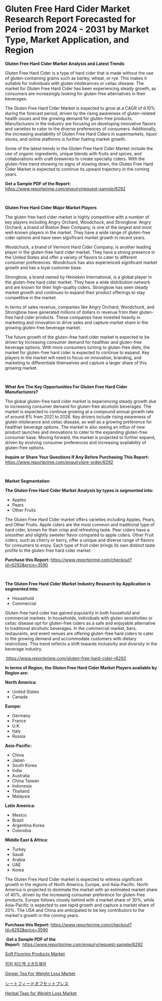 <p><h1>Gluten Free Hard Cider Market Research Report Forecasted for Period from 2024 -  2031 by Market Type, Market Application, and Region</h1></p><p><strong>Gluten Free Hard Cider Market Analysis and Latest Trends</strong></p>
<p><p>Gluten Free Hard Cider is a type of hard cider that is made without the use of gluten-containing grains such as barley, wheat, or rye. This makes it suitable for individuals with gluten intolerances or celiac disease. The market for Gluten Free Hard Cider has been experiencing steady growth, as consumers are increasingly looking for gluten-free alternatives in their beverages.</p><p>The Gluten Free Hard Cider Market is expected to grow at a CAGR of 6.10% during the forecast period, driven by the rising awareness of gluten-related health issues and the growing demand for gluten-free products. Manufacturers in the industry are focusing on developing innovative flavors and varieties to cater to the diverse preferences of consumers. Additionally, the increasing availability of Gluten Free Hard Ciders in supermarkets, liquor stores, and online platforms is further fueling market growth.</p><p>Some of the latest trends in the Gluten Free Hard Cider Market include the use of organic ingredients, unique blends with fruits and spices, and collaborations with craft breweries to create specialty ciders. With the gluten-free trend showing no signs of slowing down, the Gluten Free Hard Cider Market is expected to continue its upward trajectory in the coming years.</p></p>
<p><strong>Get a Sample PDF of the Report:&nbsp;</strong> <a href="https://www.reportprime.com/enquiry/request-sample/6292">https://www.reportprime.com/enquiry/request-sample/6292</a></p>
<p>&nbsp;</p>
<p><strong>Gluten Free Hard Cider Major Market Players</strong></p>
<p><p>The gluten free hard cider market is highly competitive with a number of key players including Angry Orchard, Woodchuck, and Strongbow. Angry Orchard, a brand of Boston Beer Company, is one of the largest and most well-known players in the market. They have a wide range of gluten-free cider options and have seen significant market growth in recent years.</p><p>Woodchuck, a brand of Vermont Hard Cider Company, is another leading player in the gluten-free hard cider market. They have a strong presence in the United States and offer a variety of flavors to cater to different consumer preferences. Woodchuck has also experienced significant market growth and has a loyal customer base.</p><p>Strongbow, a brand owned by Heineken International, is a global player in the gluten-free hard cider market. They have a wide distribution network and are known for their high-quality ciders. Strongbow has seen steady market growth and continues to expand their product offerings to stay competitive in the market.</p><p>In terms of sales revenue, companies like Angry Orchard, Woodchuck, and Strongbow have generated millions of dollars in revenue from their gluten-free hard cider products. These companies have invested heavily in marketing and innovation to drive sales and capture market share in the growing gluten-free beverage market.</p><p>The future growth of the gluten-free hard cider market is expected to be driven by increasing consumer demand for healthier and gluten-free beverage options. With more consumers turning to gluten-free diets, the market for gluten-free hard cider is expected to continue to expand. Key players in the market will need to focus on innovation, branding, and marketing to differentiate themselves and capture a larger share of this growing market.</p></p>
<p>&nbsp;</p>
<p><strong>What Are The Key Opportunities For Gluten Free Hard Cider Manufacturers?</strong></p>
<p><p>The global gluten-free hard cider market is experiencing steady growth due to increasing consumer demand for gluten-free alcoholic beverages. The market is expected to continue growing at a compound annual growth rate of around 8% from 2021 to 2026. Key drivers include rising awareness of gluten intolerance and celiac disease, as well as a growing preference for healthier beverage options. The market is also seeing an influx of new product launches and innovations to cater to the expanding gluten-free consumer base. Moving forward, the market is projected to further expand, driven by evolving consumer preferences and increasing availability of gluten-free options.</p></p>
<p><strong>Inquire or Share Your Questions If Any Before Purchasing This Report:</strong> <a href="https://www.reportprime.com/enquiry/pre-order/6292">https://www.reportprime.com/enquiry/pre-order/6292</a></p>
<p>&nbsp;</p>
<p><strong>Market Segmentation</strong></p>
<p><strong>The Gluten Free Hard Cider Market Analysis by types is segmented into:</strong></p>
<p><ul><li>Apples</li><li>Pears</li><li>Other Fruits</li></ul></p>
<p><p>The Gluten Free Hard Cider market offers varieties including Apples, Pears, and Other Fruits. Apple ciders are the most common and traditional type of hard cider, known for their crisp and refreshing taste. Pear ciders have a smoother and slightly sweeter flavor compared to apple ciders. Other Fruit ciders, such as cherry or berry, offer a unique and diverse range of flavors for consumers to enjoy. Each type of fruit cider brings its own distinct taste profile to the gluten-free hard cider market.</p></p>
<p><strong>Purchase this Report:&nbsp;</strong><a href="https://www.reportprime.com/checkout?id=6292&price=3590">https://www.reportprime.com/checkout?id=6292&price=3590</a></p>
<p>&nbsp;</p>
<p><strong>The Gluten Free Hard Cider Market Industry Research by Application is segmented into:</strong></p>
<p><ul><li>Household</li><li>Commercial</li></ul></p>
<p><p>Gluten-free hard cider has gained popularity in both household and commercial markets. In households, individuals with gluten sensitivities or celiac disease opt for gluten-free ciders as a safe and enjoyable alternative to traditional alcoholic beverages. In the commercial market, bars, restaurants, and event venues are offering gluten-free hard ciders to cater to the growing demand and accommodate customers with dietary restrictions. This trend reflects a shift towards inclusivity and diversity in the beverage industry.</p></p>
<p><a href="https://www.reportprime.com/gluten-free-hard-cider-r6292">&nbsp;https://www.reportprime.com/gluten-free-hard-cider-r6292</a></p>
<p><strong>In terms of Region, the Gluten Free Hard Cider Market Players available by Region are:</strong></p>
<p>
    <p> <strong> North America: </strong>
        <ul>
            <li>United States</li>
            <li>Canada</li>
        </ul>
        </p> 
    <p> <strong> Europe: </strong>
        <ul>
            <li>Germany</li>
            <li>France</li>
            <li>U.K.</li>
            <li>Italy</li>
            <li>Russia</li>
        </ul>
        </p> 
    <p> <strong> Asia-Pacific: </strong>
        <ul>
            <li>China</li>
            <li>Japan</li>
            <li>South Korea</li>
            <li>India</li>
            <li>Australia</li>
            <li>China Taiwan</li>
            <li>Indonesia</li>
            <li>Thailand</li>
            <li>Malaysia</li>
        </ul>
        </p> 
    <p> <strong> Latin America: </strong>
        <ul>
            <li>Mexico</li>
            <li>Brazil</li>
            <li>Argentina Korea</li>
            <li>Colombia</li>
        </ul>
        </p> 
    <p> <strong> Middle East & Africa: </strong>
        <ul>
            <li>Turkey</li>
            <li>Saudi</li>
            <li>Arabia</li>
            <li>UAE</li>
            <li>Korea</li>
        </ul>
    </p>
    </p>
<p><p>The Gluten Free Hard Cider market is expected to witness significant growth in the regions of North America, Europe, and Asia-Pacific. North America is projected to dominate the market with an estimated market share of 40%, driven by the increasing consumer preference for gluten-free products. Europe follows closely behind with a market share of 30%, while Asia-Pacific is expected to see rapid growth and capture a market share of 20%. The USA and China are anticipated to be key contributors to the market's growth in the coming years.</p></p>
<p><strong>Purchase this Report: </strong><a href="https://www.reportprime.com/checkout?id=6292&price=3590">https://www.reportprime.com/checkout?id=6292&price=3590</a></p>
<p>&nbsp;<strong>Get a Sample PDF of the Report:&nbsp;&nbsp;</strong><a href="https://www.reportprime.com/enquiry/request-sample/6292">https://www.reportprime.com/enquiry/request-sample/6292</a></p>
<p><strong></strong></p>
<p><p><a href="https://issuu.com/reportprime-2/docs/soft-flooring-products-market-size-2030.pptx">Soft Flooring Products Market</a></p><p><a href="https://github.com/vsn7qpua81q/Market-Research-Report-List-1/blob/main/379872917104.md">직원 피드백 소프트웨어</a></p><p><a href="https://github.com/yemakinde/Market-Research-Report-List-2/blob/main/ginger-tea-for-weight-loss-market.md">Ginger Tea For Weight Loss Market</a></p><p><a href="https://github.com/ReyesKohler20231/Market-Research-Report-List-1/blob/main/281310018517.md">シートフィードオフセットプレス</a></p><p><a href="https://github.com/jsmusil/Market-Research-Report-List-2/blob/main/herbal-teas-for-weight-loss-market.md">Herbal Teas for Weight Loss Market</a></p></p>